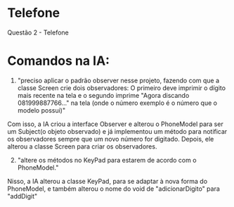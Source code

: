 # Telefone
Questão 2 - Telefone

# Comandos na IA:
1. "preciso aplicar o padrão observer nesse projeto, fazendo com que a classe Screen crie dois observadores: O primeiro deve imprimir o dígito mais recente na tela e o segundo imprime "Agora discando 081999887766..." na tela (onde o número exemplo é o número que o modelo possui)"

Com isso, a IA criou a interface Observer e alterou o PhoneModel para ser um Subject(o objeto observado) e já implementou um método para notificar os observadores sempre que um novo número for digitado. Depois, ele alterou a classe Screen para criar os observadores.

2. "altere os métodos no KeyPad para estarem de acordo com o PhoneModel."

Nisso, a IA alterou a classe KeyPad, para se adaptar à nova forma do PhoneModel, e também alterou o nome do void de "adicionarDigito" para "addDigit"
